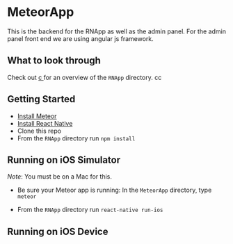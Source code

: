 # MeteorApp

This is the backend for the RNApp as well as the admin panel. For the admin panel front end we are using angular js framework.

## What to look through 

Check out [
c
](https://medium.com/@spencer_carli/organizing-a-react-native-project-9514dfadaa0#.361gf1awu) for an overview of the `RNApp` directory.
cc

## Getting Started

- [Install Meteor](https://www.meteor.com/install)
- [Install React Native](https://facebook.github.io/react-native/docs/getting-started.html#content)
- Clone this repo
- From the `RNApp` directory run `npm install`

## Running on iOS Simulator

_Note_: You must be on a Mac for this.

- Be sure your Meteor app is running: In the ```MeteorApp``` directory, type ```meteor```

- From the `RNApp` directory run `react-native run-ios`

## Running on iOS Device

